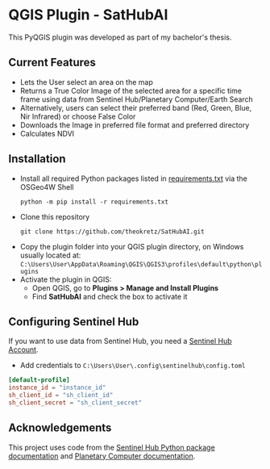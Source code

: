 # QGIS Plugin - SatHubAI

This PyQGIS plugin was developed as part of my bachelor's thesis.

## Current Features

- Lets the User select an area on the map
- Returns a True Color Image of the selected area for a specific time frame using data from Sentinel Hub/Planetary Computer/Earth Search
- Alternatively, users can select their preferred band (Red, Green, Blue, Nir Infrared) or choose False Color
- Downloads the Image in preferred file format and preferred directory
- Calculates NDVI

## Installation

- Install all required Python packages listed in [requirements.txt](./requirements.txt) via the OSGeo4W Shell
  ```
  python -m pip install -r requirements.txt
  ```
- Clone this repository
  ```
  git clone https://github.com/theokretz/SatHubAI.git
  ```
- Copy the plugin folder into your QGIS plugin directory, on Windows usually located at: `C:\Users\User\AppData\Roaming\QGIS\QGIS3\profiles\default\python\plugins`
- Activate the plugin in QGIS:
  - Open QGIS, go to **Plugins > Manage and Install Plugins**
  - Find **SatHubAI** and check the box to activate it

## Configuring Sentinel Hub
If you want to use data from Sentinel Hub, you need a [Sentinel Hub Account](https://www.sentinel-hub.com/).
-  Add credentials to `C:\Users\User\.config\sentinelhub\config.toml`

```toml
[default-profile]
instance_id = "instance_id"
sh_client_id = "sh_client_id"
sh_client_secret = "sh_client_secret"
```

## Acknowledgements
This project uses code from the [Sentinel Hub Python package documentation](https://sentinelhub-py.readthedocs.io/en/latest/examples/process_request.html) and [Planetary Computer documentation](https://planetarycomputer.microsoft.com/docs/quickstarts/reading-stac/).
